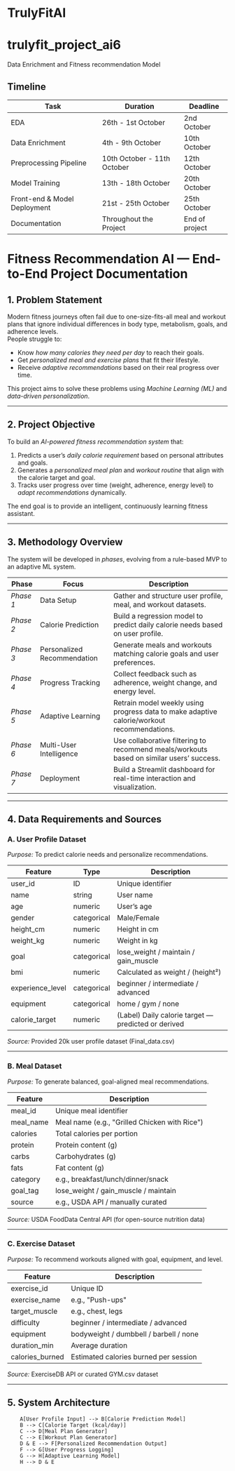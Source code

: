 # TrulyFitAI
# trulyfit_project_ai6
Data Enrichment and Fitness recommendation Model

## Timeline
| Task | Duration | Deadline |
|------|----------|----------|
| EDA | 26th - 1st October | 2nd October |
| Data Enrichment | 4th - 9th October | 10th October |
| Preprocessing Pipeline | 10th October - 11th October | 12th October |
| Model Training | 13th - 18th October | 20th October |
| Front-end & Model Deployment | 21st - 25th October | 25th October |
| Documentation | Throughout the Project | End of project |



#  Fitness Recommendation AI — End-to-End Project Documentation

##  1. Problem Statement

Modern fitness journeys often fail due to one-size-fits-all meal and workout plans that ignore individual differences in body type, metabolism, goals, and adherence levels.  
People struggle to:
- Know *how many calories they need per day* to reach their goals.  
- Get *personalized meal and exercise plans* that fit their lifestyle.  
- Receive *adaptive recommendations* based on their real progress over time.  

This project aims to solve these problems using *Machine Learning (ML)* and *data-driven personalization*.

---

## 2. Project Objective

To build an *AI-powered fitness recommendation system* that:
1. Predicts a user’s *daily calorie requirement* based on personal attributes and goals.  
2. Generates a *personalized meal plan* and *workout routine* that align with the calorie target and goal.  
3. Tracks user progress over time (weight, adherence, energy level) to *adapt recommendations* dynamically.  

The end goal is to provide an intelligent, continuously learning fitness assistant.

---

## 3. Methodology Overview

The system will be developed in *phases*, evolving from a rule-based MVP to an adaptive ML system.

| Phase | Focus | Description |
|-------|--------|-------------|
| *Phase 1* | Data Setup | Gather and structure user profile, meal, and workout datasets. |
| *Phase 2* | Calorie Prediction | Build a regression model to predict daily calorie needs based on user profile. |
| *Phase 3* | Personalized Recommendation | Generate meals and workouts matching calorie goals and user preferences. |
| *Phase 4* | Progress Tracking | Collect feedback such as adherence, weight change, and energy level. |
| *Phase 5* | Adaptive Learning | Retrain model weekly using progress data to make adaptive calorie/workout recommendations. |
| *Phase 6* | Multi-User Intelligence | Use collaborative filtering to recommend meals/workouts based on similar users’ success. |
| *Phase 7* | Deployment | Build a Streamlit dashboard for real-time interaction and visualization. |

---

##  4. Data Requirements and Sources

### A. User Profile Dataset
*Purpose:* To predict calorie needs and personalize recommendations.

| Feature | Type | Description |
|----------|------|-------------|
| user_id | ID | Unique identifier |
| name | string | User name |
| age | numeric | User’s age |
| gender | categorical | Male/Female |
| height_cm | numeric | Height in cm |
| weight_kg | numeric | Weight in kg |
| goal | categorical | lose_weight / maintain / gain_muscle |
| bmi | numeric | Calculated as weight / (height²) |
| experience_level | categorical | beginner / intermediate / advanced |
| equipment | categorical | home / gym / none |
| calorie_target | numeric | (Label) Daily calorie target — predicted or derived |

 *Source:* Provided 20k user profile dataset (Final_data.csv)

---

### B. Meal Dataset
*Purpose:* To generate balanced, goal-aligned meal recommendations.

| Feature | Description |
|----------|-------------|
| meal_id | Unique meal identifier |
| meal_name | Meal name (e.g., "Grilled Chicken with Rice") |
| calories | Total calories per portion |
| protein | Protein content (g) |
| carbs | Carbohydrates (g) |
| fats | Fat content (g) |
| category | e.g., breakfast/lunch/dinner/snack |
| goal_tag | lose_weight / gain_muscle / maintain |
| source | e.g., USDA API / manually curated |

 *Source:* USDA FoodData Central API (for open-source nutrition data)

---

### C. Exercise Dataset
*Purpose:* To recommend workouts aligned with goal, equipment, and level.

| Feature | Description |
|----------|-------------|
| exercise_id | Unique ID |
| exercise_name | e.g., "Push-ups" |
| target_muscle | e.g., chest, legs |
| difficulty | beginner / intermediate / advanced |
| equipment | bodyweight / dumbbell / barbell / none |
| duration_min | Average duration |
| calories_burned | Estimated calories burned per session |

 *Source:* ExerciseDB API or curated GYM.csv dataset

---

## 5. System Architecture

```
    A[User Profile Input] --> B[Calorie Prediction Model]
    B --> C[Calorie Target (kcal/day)]
    C --> D[Meal Plan Generator]
    C --> E[Workout Plan Generator]
    D & E --> F[Personalized Recommendation Output]
    F --> G[User Progress Logging]
    G --> H[Adaptive Learning Model]
    H --> D & E
